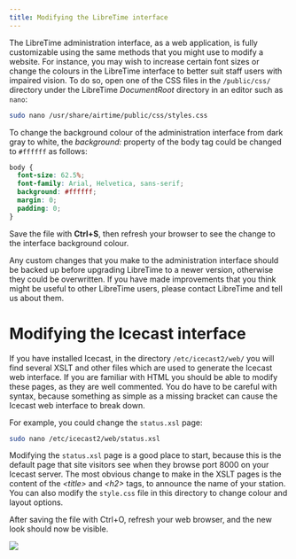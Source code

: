 ```yaml
---
title: Modifying the LibreTime interface
---
```


The LibreTime administration interface, as a web application, is fully customizable using the same methods that you might use to modify a website. For instance, you may wish to increase certain font sizes or change the colours in the LibreTime interface to better suit staff users with impaired vision. To do so, open one of the CSS files in the `/public/css/` directory under the LibreTime _DocumentRoot_ directory in an editor such as `nano`:

```bash
sudo nano /usr/share/airtime/public/css/styles.css
```

To change the background colour of the administration interface from dark gray to white, the _background:_ property of the body tag could be changed to `#ffffff` as follows:

```css
body {
  font-size: 62.5%;
  font-family: Arial, Helvetica, sans-serif;
  background: #ffffff;
  margin: 0;
  padding: 0;
}
```

Save the file with **Ctrl+S**, then refresh your browser to see the change to the interface background colour.

Any custom changes that you make to the administration interface should be backed up before upgrading LibreTime to a newer version, otherwise they could be overwritten. If you have made improvements that you think might be useful to other LibreTime users, please contact LibreTime and tell us about them.

# Modifying the Icecast interface

If you have installed Icecast, in the directory `/etc/icecast2/web/` you will find several XSLT and other files which are used to generate the Icecast web interface. If you are familiar with HTML you should be able to modify these pages, as they are well commented. You do have to be careful with syntax, because something as simple as a missing bracket can cause the Icecast web interface to break down.

For example, you could change the `status.xsl` page:

```bash
sudo nano /etc/icecast2/web/status.xsl
```

Modifying the `status.xsl` page is a good place to start, because this is the default page that site visitors see when they browse port 8000 on your Icecast server. The most obvious change to make in the XSLT pages is the content of the _&lt;title&gt;_ and _&lt;h2&gt;_ tags, to announce the name of your station. You can also modify the `style.css` file in this directory to change colour and layout options.

After saving the file with Ctrl+O, refresh your web browser, and the new look should now be visible.

![](/img/Screenshot177-Icecast_rocks.png)

